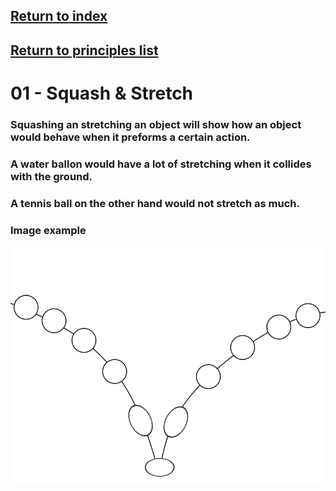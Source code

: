 ## <a href="../index">Return to index</a>

## <a href="p01">Return to principles list</a>


# 01 - Squash & Stretch

### Squashing an stretching an object will show how an object would behave when it preforms a certain action.
### A water ballon would have a lot of stretching when it collides with the ground.
### A tennis ball on the other hand would not stretch as much.
  
  
### Image example
<img src="img/01.png" alt="">